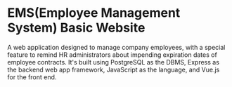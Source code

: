 # EMS(Employee Management System) Basic Website
A web application designed to manage company employees, with a special feature to remind HR administrators about impending expiration dates of employee contracts. It's built using PostgreSQL as the DBMS, Express as the backend web app framework, JavaScript as the language, and Vue.js for the front end.
